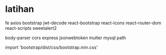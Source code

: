 # latihan

fe
axios bootstrap jwt-decode react-bootstrap react-icons react-router-dom react-scripts sweetalert2

body-parser cors express jsonwebtoken multer mysql path

import 'bootstrap/dist/css/bootstrap.min.css'

